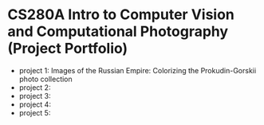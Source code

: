 # CS280A Intro to Computer Vision and Computational Photography (Project Portfolio)

* project 1: Images of the Russian Empire: Colorizing the Prokudin-Gorskii photo collection
* project 2:
* project 3:
* project 4:
* project 5:
